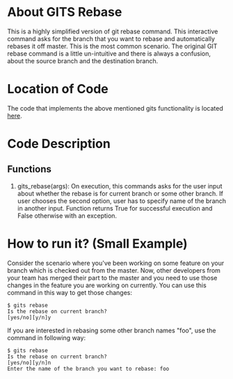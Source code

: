 # About GITS Rebase
This is a highly simplified version of git rebase command. 
This interactive command asks for the branch that you want to rebase and automatically rebases it off master. 
This is the most common scenario. 
The original GIT rebase command is a little un-intuitive and there is always a confusion, about the source branch and the destination branch.

# Location of Code
The code that implements the above mentioned gits functionality is located [here](https://github.com/greyfiles/GITS/blob/master/code/gits_rebase.py).

# Code Description
## Functions
1. gits_rebase(args):
On execution, this commands asks for the user input about whether the rebase is for current branch or some other branch.
If user chooses the second option, user has to specify name of the branch in another input.
Function returns True for successful execution and False otherwise with an exception.

# How to run it? (Small Example)
Consider the scenario where you've been working on some feature on your branch which is checked out from the master.
Now, other developers from your team has merged their part to the master and you need to use those changes in the feature you are working on currently.
You can use this command in this way to get those changes:
```
$ gits rebase
Is the rebase on current branch?
[yes/no][y/n]y
```
If you are interested in rebasing some other branch names "foo", use the command in following way:
```
$ gits rebase
Is the rebase on current branch?
[yes/no][y/n]n
Enter the name of the branch you want to rebase: foo
```